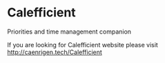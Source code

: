 # Calefficient
Priorities and time management companion

If you are looking for Calefficient website please visit http://caenrigen.tech/Calefficient
